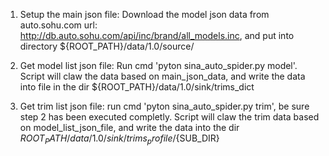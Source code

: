 1. Setup the main json file:
	Download the model json data from auto.sohu.com url: http://db.auto.sohu.com/api/inc/brand/all_models.inc, and put into directory ${ROOT_PATH}/data/1.0/source/
	
2. Get model list json file:
	Run cmd 'pyton sina_auto_spider.py model'.
	Script will claw the data based on main_json_data, and write the data into file in the dir  ${ROOT_PATH}/data/1.0/sink/trims_dict
	
3. Get trim list json file:
	run cmd 'pyton sina_auto_spider.py trim', be sure step 2 has been executed completly.
	Script will claw the trim data based on model_list_json_file, and write the data into the dir ${ROOT_PATH}/data/1.0/sink/trims_profile/${SUB_DIR}
	